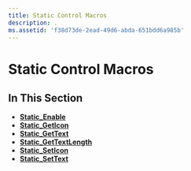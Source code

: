 ```yaml
---
title: Static Control Macros
description: .
ms.assetid: 'f38d73de-2ead-49d6-abda-651bdd6a985b'
---
```


# Static Control Macros

## In This Section

-   [**Static\_Enable**](static-enable.md)
-   [**Static\_GetIcon**](static-geticon.md)
-   [**Static\_GetText**](static-gettext.md)
-   [**Static\_GetTextLength**](static-gettextlength.md)
-   [**Static\_SetIcon**](static-seticon.md)
-   [**Static\_SetText**](static-settext.md)

 

 




